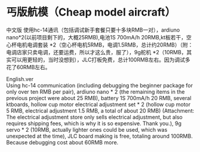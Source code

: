 丐版航模（Cheap model aircraft）
=
中文版
使用hc-14通讯（包括调试新手套餐只要十多块RMB一对），ardiuno nano*2(以前项目剩下的，大概25RMB),电池1S 700mA/h 20RMB,kt板若干，空心杯电机电调套装 *2（空心杯电机5RMB，电调1.5RMB，总计约20RMB）（附：电调店家只卖电调，还要运费，所以才这么贵，服了），9g舵机 *2（10RMB，其实可以用更轻的，当时没想到），JLC打板免费，总计100RMB左右。因为调试多花了60RMB左右。  

English.ver  
Using hc-14 communication (including debugging the beginner package for only over ten RMB per pair), ardiuno nano * 2 (the remaining items in the previous project were about 25 RMB), battery 1S 700mA/h 20 RMB, several ktboards, hollow cup motor electrical adjustment set * 2 (hollow cup motor 5 RMB, electrical adjustment 1.5 RMB, a total of about 20 RMB) (Attachment: The electrical adjustment store only sells electrical adjustment, but also requires shipping fees, which is why it is so expensive. Thank you.), 9g servo * 2 (10RMB, actually lighter ones could be used, which was unexpected at the time), JLC board making is free, totaling around 100RMB. Because debugging cost about 60RMB more.

